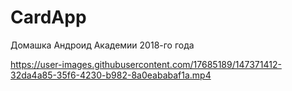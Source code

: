 # CardApp
Домашка Андроид Академии 2018-го года

https://user-images.githubusercontent.com/17685189/147371412-32da4a85-35f6-4230-b982-8a0eababaf1a.mp4

